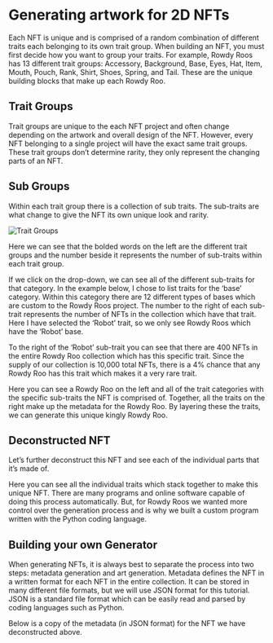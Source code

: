 # Generating artwork for 2D NFTs

Each NFT is unique and is comprised of a random combination of different traits each belonging to its own trait group. When building an NFT, you must first decide how you want to group your traits. For example, Rowdy Roos has 13 different trait groups: Accessory, Background, Base, Eyes, Hat, Item, Mouth, Pouch, Rank, Shirt, Shoes, Spring, and Tail. These are the unique building blocks that make up each Rowdy Roo.

## Trait Groups
Trait groups are unique to the each NFT project and often change depending on the artwork and overall design of the NFT. However, every NFT belonging to a single project will have the exact same trait groups. These trait groups don’t determine rarity, they only represent the changing parts of an NFT. 

## Sub Groups
Within each trait group there is a collection of sub traits. The sub-traits are what change to give the NFT its own unique look and rarity.

![Trait Groups](/images/trait_groups.png)
 
Here we can see that the bolded words on the left are the different trait groups and the number beside it represents the number of sub-traits within each trait group.

If we click on the drop-down, we can see all of the different sub-traits for that category. In the example below, I chose to list traits for the ‘base’ category. Within this category there are 12 different types of bases which are custom to the Rowdy Roos project. The number to the right of each sub-trait represents the number of NFTs in the collection which have that trait. Here I have selected the ‘Robot’ trait, so we only see Rowdy Roos which have the ‘Robot’ base.
 
To the right of the ‘Robot’ sub-trait you can see that there are 400 NFTs in the entire Rowdy Roo collection which has this specific trait. Since the supply of our collection is 10,000 total NFTs, there is a 4% chance that any Rowdy Roo has this trait which makes it a very rare trait. 

  

Here you can see a Rowdy Roo on the left and all of the trait categories with the specific sub-traits the NFT is comprised of. Together, all the traits on the right make up the metadata for the Rowdy Roo. By layering these the traits, we can generate this unique kingly Rowdy Roo.

## Deconstructed NFT

Let’s further deconstruct this NFT and see each of the individual parts that it’s made of.
      
   

Here you can see all the individual traits which stack together to make this unique NFT. There are many programs and online software capable of doing this process automatically. But, for Rowdy Roos we wanted more control over the generation process and is why we built a custom program written with the Python coding language.

## Building your own Generator

When generating NFTs, it is always best to separate the process into two steps: metadata generation and art generation. Metadata defines the NFT in a written format for each NFT in the entire collection. It can be stored in many different file formats, but we will use JSON format for this tutorial. JSON is a standard file format which can be easily read and parsed by coding languages such as Python. 

Below is a copy of the metadata (in JSON format) for the NFT we have deconstructed above.
